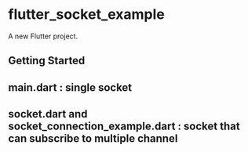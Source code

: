 # flutter_socket_example

A new Flutter project.

## Getting Started

## main.dart : single socket
## socket.dart and socket_connection_example.dart : socket that can subscribe to multiple channel
